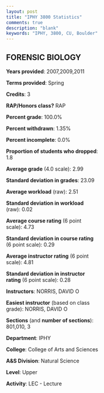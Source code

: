 ```yaml
---
layout: post
title: "IPHY 3800 Statistics"
comments: true
description: "blank"
keywords: "IPHY, 3800, CU, Boulder"
--- 
```

<head>
<script src="https://ajax.googleapis.com/ajax/libs/jquery/2.1.3/jquery.min.js"></script>
<script src="https://dl.dropboxusercontent.com/s/pc42nxpaw1ea4o9/highcharts.js?dl=0"></script>
<!-- <script src="../assets/js/highcharts.js"></script> -->
<style type="text/css">@font-face {
	font-family: "Bebas Neue";
	src: url(https://www.filehosting.org/file/details/544349/BebasNeue%20Regular.otf) format("opentype");
	}
	h1.Bebas { 
		font-family: "Bebas Neue", Verdana, Tahoma;
	}
</style>
</head>
<body>
	<div id="container" style="float: right; width: 45%; height: 88%; margin-left: 2.5%; margin-right: 2.5%;"></div>
	<script language="JavaScript">
		$(document).ready(function() {
		var chart = {type: 'column'};
		var title = {text: 'Grade Distribution'};
		var xAxis = {categories: ['A','B','C','D','F'],crosshair: true};
		var yAxis = {min: 0,title: {text: 'Percentage'}};
		var tooltip = {headerFormat: '<center><b><span style="font-size:20px">{point.key}</span></b></center>',
		               pointFormat: '<td style="padding:0"><b>{point.y:.1f}%</b></td>',
		               footerFormat: '</table>',shared: true,useHTML: true};
		var plotOptions = {column: {pointPadding: 0.0,borderWidth: 0}};  
		var credits = {enabled: false};var series= [{name: 'Percent',data: [26.83,43.9,25.0,1.83,2.44,]}];
		var json = {};
		json.chart = chart;
		json.title = title;
		json.tooltip = tooltip;
		json.xAxis = xAxis;
		json.yAxis = yAxis;  
		json.series = series;
		json.plotOptions = plotOptions;  
		json.credits = credits;
		$('#container').highcharts(json);
	});
	</script>
</body>
			   
## FORENSIC BIOLOGY

**Years provided**: 2007,2009,2011

**Terms provided**: Spring

**Credits**: 3

**RAP/Honors class?** RAP

**Percent grade**: 100.0%

**Percent withdrawn**: 1.35%

**Percent incomplete**: 0.0%

**Proportion of students who dropped**: 1.8

**Average grade** (4.0 scale): 2.99

**Standard deviation in grades**: 23.09

**Average workload** (raw): 2.51

**Standard deviation in workload** (raw): 0.02

**Average course rating** (6 point scale): 4.73

**Standard deviation in course rating** (6 point scale): 0.29

**Average instructor rating** (6 point scale): 4.81

**Standard deviation in instructor rating** (6 point scale): 0.28

**Instructors**: NORRIS, DAVID O

**Easiest instructor** (based on class grade): NORRIS, DAVID O

**Sections** (and **number of sections**): 801,010, 3

**Department**: IPHY

**College**: College of Arts and Sciences

**A&S Division**: Natural Science

**Level**: Upper

**Activity**: LEC - Lecture